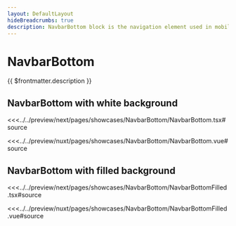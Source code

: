 ```yaml
---
layout: DefaultLayout
hideBreadcrumbs: true
description: NavbarBottom block is the navigation element used in mobile view.
---
```

# NavbarBottom

{{ $frontmatter.description }}
 
 ## NavbarBottom with white background

<Showcase showcase-name="NavbarBottom/NavbarBottom" style="min-height:200px">

<!-- react -->
<<<../../preview/next/pages/showcases/NavbarBottom/NavbarBottom.tsx#source
<!-- end react -->
<!-- vue -->
<<<../../preview/nuxt/pages/showcases/NavbarBottom/NavbarBottom.vue#source
<!-- end vue -->

</Showcase>

## NavbarBottom with filled background

<Showcase showcase-name="NavbarBottom/NavbarBottomFilled" style="min-height:200px">

<!-- react -->
<<<../../preview/next/pages/showcases/NavbarBottom/NavbarBottomFilled.tsx#source
<!-- end react -->
<!-- vue -->
<<<../../preview/nuxt/pages/showcases/NavbarBottom/NavbarBottomFilled.vue#source
<!-- end vue -->

</Showcase>

